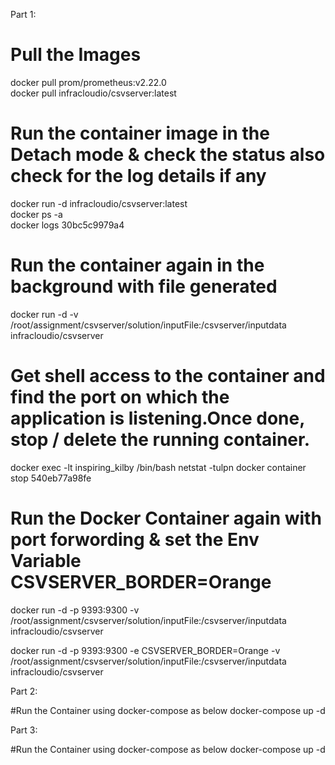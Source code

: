 Part 1:
# Pull the Images
docker pull prom/prometheus:v2.22.0   
docker pull infracloudio/csvserver:latest

# Run the container image in the Detach mode & check the status also check for the log details if any
docker run -d infracloudio/csvserver:latest  
docker ps -a                                 
docker logs 30bc5c9979a4 


# Run the container again in the background with file generated                   
docker run -d -v /root/assignment/csvserver/solution/inputFile:/csvserver/inputdata infracloudio/csvserver

# Get shell access to the container and find the port on which the application is listening.Once done, stop / delete the running container.
docker exec -lt inspiring_kilby /bin/bash
netstat -tulpn
docker container stop 540eb77a98fe

# Run the Docker Container again with port forwording & set the Env Variable CSVSERVER_BORDER=Orange
docker run -d -p 9393:9300 -v /root/assignment/csvserver/solution/inputFile:/csvserver/inputdata infracloudio/csvserver

docker run -d -p 9393:9300 -e CSVSERVER_BORDER=Orange -v /root/assignment/csvserver/solution/inputFile:/csvserver/inputdata infracloudio/csvserver

Part 2:

#Run the Container using docker-compose as below
docker-compose up -d


Part 3:

#Run the Container using docker-compose as below
docker-compose up -d

